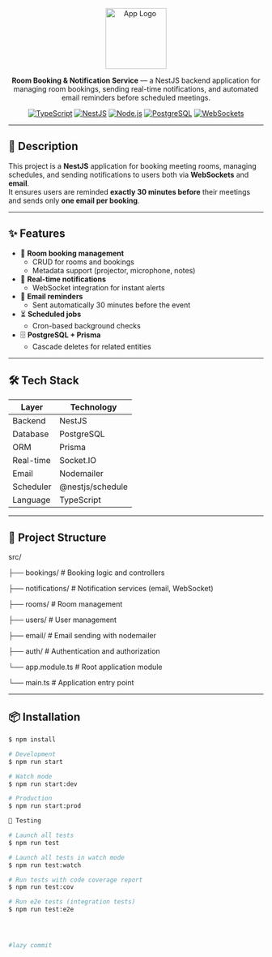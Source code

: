 <p align="center">
  <img src="https://nestjs.com/img/logo-small.svg" width="120" alt="App Logo" />
</p>

<p align="center">
  <b>Room Booking & Notification Service</b> — a NestJS backend application for managing room bookings, sending real-time notifications, and automated email reminders before scheduled meetings.
</p>

<p align="center">
<a href="https://www.typescriptlang.org/" target="_blank"><img src="https://img.shields.io/badge/TypeScript-5.0-blue" alt="TypeScript" /></a>
<a href="https://nestjs.com/" target="_blank"><img src="https://img.shields.io/badge/NestJS-Framework-red" alt="NestJS" /></a>
<a href="https://nodejs.org/" target="_blank"><img src="https://img.shields.io/badge/Node.js-18-green" alt="Node.js" /></a>
<a href="https://www.postgresql.org/" target="_blank"><img src="https://img.shields.io/badge/PostgreSQL-Database-blue" alt="PostgreSQL" /></a>
<a href="https://socket.io/" target="_blank"><img src="https://img.shields.io/badge/WebSockets-Socket.IO-yellow" alt="WebSockets" /></a>
</p>

---

## 📜 Description

This project is a **NestJS** application for booking meeting rooms, managing schedules, and sending notifications to users both via **WebSockets** and **email**.  
It ensures users are reminded **exactly 30 minutes before** their meetings and sends only **one email per booking**.

---

## ✨ Features

- 🏢 **Room booking management**
  - CRUD for rooms and bookings
  - Metadata support (projector, microphone, notes)
- 🔔 **Real-time notifications**
  - WebSocket integration for instant alerts
- 📧 **Email reminders**
  - Sent automatically 30 minutes before the event
- ⏳ **Scheduled jobs**
  - Cron-based background checks
- 🗄 **PostgreSQL + Prisma**
  - Cascade deletes for related entities

---

## 🛠 Tech Stack

| Layer       | Technology |
|-------------|------------|
| Backend     | NestJS |
| Database    | PostgreSQL |
| ORM         | Prisma |
| Real-time   | Socket.IO |
| Email       | Nodemailer |
| Scheduler   | @nestjs/schedule |
| Language    | TypeScript |

---

## 📂 Project Structure


src/


  ├── bookings/         # Booking logic and controllers

  ├── notifications/    # Notification services (email, WebSocket)

  ├── rooms/            # Room management

  ├── users/            # User management

  ├── email/            # Email sending with nodemailer

  ├── auth/             # Authentication and authorization
  
└── app.module.ts     # Root application module

└── main.ts             # Application entry point



---

## 📦 Installation

```bash
$ npm install

# Development
$ npm run start

# Watch mode
$ npm run start:dev

# Production
$ npm run start:prod

🧪 Testing

# Launch all tests
$ npm run test

# Launch all tests in watch mode
$ npm run test:watch

# Run tests with code coverage report
$ npm run test:cov

# Run e2e tests (integration tests)
$ npm run test:e2e




#lazy commit 

